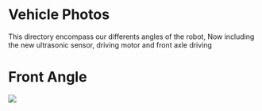 Vehicle Photos
==

This directory encompass our differents angles of the robot, Now including the new ultrasonic sensor, driving motor and front axle driving

Front Angle
==

![](https://github.com/TheRoboticClan/Autonomus1/blob/main/v-photos/AutonomusOne-Front.jpg)
